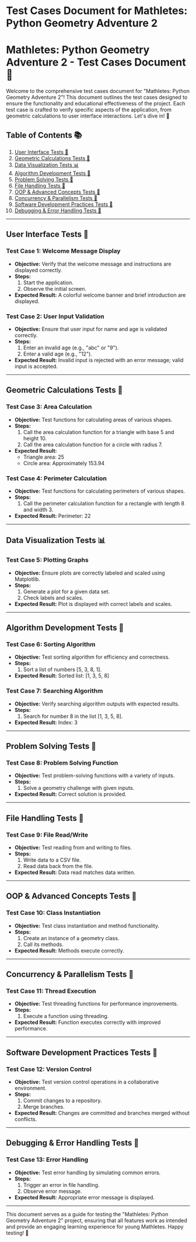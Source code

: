 # Test Cases Document for Mathletes: Python Geometry Adventure 2

# Mathletes: Python Geometry Adventure 2 - Test Cases Document 🚀

Welcome to the comprehensive test cases document for "Mathletes: Python Geometry Adventure 2"! This document outlines the test cases designed to ensure the functionality and educational effectiveness of the project. Each test case is crafted to verify specific aspects of the application, from geometric calculations to user interface interactions. Let's dive in! 🌟

## Table of Contents 📚
1. [User Interface Tests 🎨](#user-interface-tests)
2. [Geometric Calculations Tests 📏](#geometric-calculations-tests)
3. [Data Visualization Tests 📊](#data-visualization-tests)
4. [Algorithm Development Tests 🧮](#algorithm-development-tests)
5. [Problem Solving Tests 🧩](#problem-solving-tests)
6. [File Handling Tests 📂](#file-handling-tests)
7. [OOP & Advanced Concepts Tests 🧠](#oop-advanced-concepts-tests)
8. [Concurrency & Parallelism Tests 🔄](#concurrency-parallelism-tests)
9. [Software Development Practices Tests 🔧](#software-development-practices-tests)
10. [Debugging & Error Handling Tests 🐞](#debugging-error-handling-tests)

---

## User Interface Tests 🎨

### Test Case 1: Welcome Message Display
- **Objective:** Verify that the welcome message and instructions are displayed correctly.
- **Steps:**
  1. Start the application.
  2. Observe the initial screen.
- **Expected Result:** A colorful welcome banner and brief introduction are displayed.

### Test Case 2: User Input Validation
- **Objective:** Ensure that user input for name and age is validated correctly.
- **Steps:**
  1. Enter an invalid age (e.g., "abc" or "9").
  2. Enter a valid age (e.g., "12").
- **Expected Result:** Invalid input is rejected with an error message; valid input is accepted.

---

## Geometric Calculations Tests 📏

### Test Case 3: Area Calculation
- **Objective:** Test functions for calculating areas of various shapes.
- **Steps:**
  1. Call the area calculation function for a triangle with base 5 and height 10.
  2. Call the area calculation function for a circle with radius 7.
- **Expected Result:**
  - Triangle area: 25
  - Circle area: Approximately 153.94

### Test Case 4: Perimeter Calculation
- **Objective:** Test functions for calculating perimeters of various shapes.
- **Steps:**
  1. Call the perimeter calculation function for a rectangle with length 8 and width 3.
- **Expected Result:** Perimeter: 22

---

## Data Visualization Tests 📊

### Test Case 5: Plotting Graphs
- **Objective:** Ensure plots are correctly labeled and scaled using Matplotlib.
- **Steps:**
  1. Generate a plot for a given data set.
  2. Check labels and scales.
- **Expected Result:** Plot is displayed with correct labels and scales.

---

## Algorithm Development Tests 🧮

### Test Case 6: Sorting Algorithm
- **Objective:** Test sorting algorithm for efficiency and correctness.
- **Steps:**
  1. Sort a list of numbers [5, 3, 8, 1].
- **Expected Result:** Sorted list: [1, 3, 5, 8]

### Test Case 7: Searching Algorithm
- **Objective:** Verify searching algorithm outputs with expected results.
- **Steps:**
  1. Search for number 8 in the list [1, 3, 5, 8].
- **Expected Result:** Index: 3

---

## Problem Solving Tests 🧩

### Test Case 8: Problem Solving Function
- **Objective:** Test problem-solving functions with a variety of inputs.
- **Steps:**
  1. Solve a geometry challenge with given inputs.
- **Expected Result:** Correct solution is provided.

---

## File Handling Tests 📂

### Test Case 9: File Read/Write
- **Objective:** Test reading from and writing to files.
- **Steps:**
  1. Write data to a CSV file.
  2. Read data back from the file.
- **Expected Result:** Data read matches data written.

---

## OOP & Advanced Concepts Tests 🧠

### Test Case 10: Class Instantiation
- **Objective:** Test class instantiation and method functionality.
- **Steps:**
  1. Create an instance of a geometry class.
  2. Call its methods.
- **Expected Result:** Methods execute correctly.

---

## Concurrency & Parallelism Tests 🔄

### Test Case 11: Thread Execution
- **Objective:** Test threading functions for performance improvements.
- **Steps:**
  1. Execute a function using threading.
- **Expected Result:** Function executes correctly with improved performance.

---

## Software Development Practices Tests 🔧

### Test Case 12: Version Control
- **Objective:** Test version control operations in a collaborative environment.
- **Steps:**
  1. Commit changes to a repository.
  2. Merge branches.
- **Expected Result:** Changes are committed and branches merged without conflicts.

---

## Debugging & Error Handling Tests 🐞

### Test Case 13: Error Handling
- **Objective:** Test error handling by simulating common errors.
- **Steps:**
  1. Trigger an error in file handling.
  2. Observe error message.
- **Expected Result:** Appropriate error message is displayed.

---

This document serves as a guide for testing the "Mathletes: Python Geometry Adventure 2" project, ensuring that all features work as intended and provide an engaging learning experience for young Mathletes. Happy testing! 🎉
